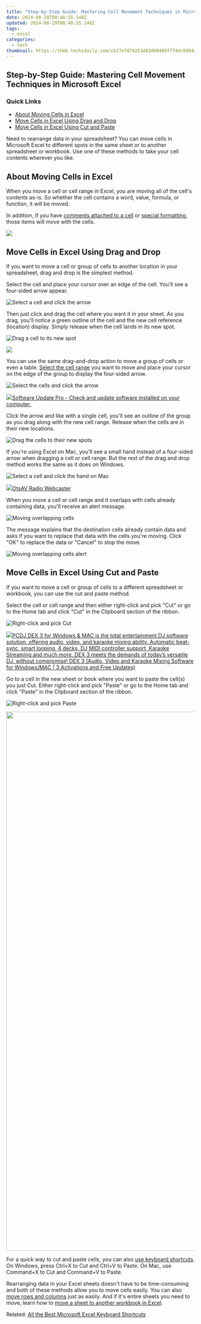 ```yaml
---
title: "Step-by-Step Guide: Mastering Cell Movement Techniques in Microsoft Excel"
date: 2024-08-28T00:48:55.148Z
updated: 2024-08-29T00:48:55.148Z
tags:
  - excel
categories:
  - tech
thumbnail: https://thmb.techidaily.com/cb27e7874253d83d60486ff74dc0d04ef8e6496832a11808222a923437ed8a5b.jpg
---
```


## Step-by-Step Guide: Mastering Cell Movement Techniques in Microsoft Excel

### Quick Links

* [About Moving Cells in Excel](https://extra-support.techidaily.com/navigating-through-gesture-detection-methods-for-2024/)
* [Move Cells in Excel Using Drag and Drop](https://fix-guide.techidaily.com/solved-warning-camera-failed-on-honor-magic-vs-2-drfone-by-drfone-fix-android-problems-fix-android-problems/)
* [Move Cells in Excel Using Cut and Paste](https://fox-helps.techidaily.com/updated-encompassing-synopsis-decoding-google-podcasts-app/)

 Need to rearrange data in your spreadsheet? You can move cells in Microsoft Excel to different spots in the same sheet or to another spreadsheet or workbook. Use one of these methods to take your cell contents wherever you like.

##  About Moving Cells in Excel

 When you move a cell or cell range in Excel, you are moving all of the cell's contents as-is. So whether the cell contains a word, value, formula, or function, it will be moved.

 In addition, if you have [comments attached to a cell](https://iphone-unlock.techidaily.com/different-methods-to-unlock-your-iphone-11-pro-max-drfone-by-drfone-ios/) or [special formatting](https://techidaily.com/how-to-update-apple-iphone-xr-without-itunes-drfone-by-drfone-ios-system-repair-ios-system-repair/), those items will move with the cells.

<!-- affiliate ads begin -->
<a href="https://secure.2checkout.com/order/checkout.php?PRODS=33729450&QTY=1&AFFILIATE=108875&CART=1"><img src="https://secure.avangate.com/images/merchant/7f687767ccf20fcea1c9dc4a5adc2326/Digisigner_banner_728_x_90_color_version.png" border="0"></a>
<!-- affiliate ads end -->
##  Move Cells in Excel Using Drag and Drop

 If you want to move a cell or group of cells to another location in your spreadsheet, drag and drop is the simplest method.

 Select the cell and place your cursor over an edge of the cell. You'll see a four-sided arrow appear.

![Select a cell and click the arrow](https://static1.howtogeekimages.com/wordpress/wp-content/uploads/2021/10/MoveArrowCell-ExcelMoveCells.png) 

 Then just click and drag the cell where you want it in your sheet. As you drag, you'll notice a green outline of the cell and the new cell reference (location) display. Simply release when the cell lands in its new spot.

![Drag a cell to its new spot](https://static1.howtogeekimages.com/wordpress/wp-content/uploads/2021/10/MoveCell-ExcelMoveCells.png) 

<!-- affiliate ads begin -->
<a href="https://store.massmailsoftware.com/order/checkout.php?PRODS=1300375&QTY=1&AFFILIATE=108875&CART=1"><img src="https://secure.avangate.com/images/merchant/dc87c13749315c7217cdc4ac692e704c/banera_for_partners-15_%281%29.jpg" border="0"></a>
<!-- affiliate ads end -->
 You can use the same drag-and-drop action to move a group of cells or even a table. [Select the cell range](https://buynow-tips.techidaily.com/exploring-a-ravaged-world-on-motorcycle-in-days-gone-our-comprehhavis-review/) you want to move and place your cursor on the edge of the group to display the four-sided arrow.

![Select the cells and click the arrow](https://static1.howtogeekimages.com/wordpress/wp-content/uploads/2021/10/MoveArrowRange-ExcelMoveCells.png) 

<!-- affiliate ads begin -->
<a href="https://order.glarysoft.com/order/checkout.php?PRODS=4691139&QTY=1&AFFILIATE=108875&CART=1"><img src="https://secure.avangate.com/images/merchant/6734fa703f6633ab896eecbdfad8953a/products/SU-200-1.png" border="0">Software Update Pro - Check and update software installed on your computer. </a>
<!-- affiliate ads end -->
 Click the arrow and like with a single cell, you'll see an outline of the group as you drag along with the new cell range. Release when the cells are in their new locations.

![Drag the cells to their new spots](https://static1.howtogeekimages.com/wordpress/wp-content/uploads/2021/10/MoveCellRange-ExcelMoveCells.png) 

 If you're using Excel on Mac, you'll see a small hand instead of a four-sided arrow when dragging a cell or cell range. But the rest of the drag and drop method works the same as it does on Windows.

![Select a cell and click the hand on Mac](https://static1.howtogeekimages.com/wordpress/wp-content/uploads/2021/10/MoveHandCell-ExcelMoveCells.png) 

<!-- affiliate ads begin -->
<a href="https://otszone.ots7.com/order/checkout.php?PRODS=4713322&QTY=1&AFFILIATE=108875&CART=1"><img src="https://green.ots7.com/screenshots/OtsAV/OtsAVRadio1.90-300x188.jpg" border="0">OtsAV Radio Webcaster</a>
<!-- affiliate ads end -->
 When you move a cell or cell range and it overlaps with cells already containing data, you'll receive an alert message.

![Moving overlapping cells](https://static1.howtogeekimages.com/wordpress/wp-content/uploads/2021/10/MoveOverlappingRange-ExcelMoveCells.png) 

 The message explains that the destination cells already contain data and asks if you want to replace that data with the cells you're moving. Click "OK" to replace the data or "Cancel" to stop the move.

![Moving overlapping cells alert](https://static1.howtogeekimages.com/wordpress/wp-content/uploads/2021/10/MoveOverlappingRangeMessage-ExcelMoveCells.png) 

##  Move Cells in Excel Using Cut and Paste

 If you want to move a cell or group of cells to a different spreadsheet or workbook, you can use the cut and paste method.

 Select the cell or cell range and then either right-click and pick "Cut" or go to the Home tab and click "Cut" in the Clipboard section of the ribbon.

![Right-click and pick Cut](https://static1.howtogeekimages.com/wordpress/wp-content/uploads/2021/10/Cut-ExcelMoveCells.png) 

<!-- affiliate ads begin -->
<a href="https://shop.pcdj.com/order/checkout.php?PRODS=4698824&QTY=1&AFFILIATE=108875&CART=1"> <img src="https://secure.avangate.com/images/merchant/47f4b6321e9fd8e8f7326a6adc1a7c1e/products/dex3pro-screenshot-homepage.png" border="0">PCDJ DEX 3 for Windows & MAC is the total entertainment DJ software solution, offering audio, video, and karaoke mixing ability. Automatic beat-sync, smart looping, 4 decks, DJ MIDI controller support, Karaoke Streaming and much more. 
DEX 3 meets the demands of today’s versatile DJ, without compromise! 
DEX 3 (Audio, Video and Karaoke Mixing Software for Windows/MAC | 3 Activations and Free Updates)</a>
<!-- affiliate ads end -->
 Go to a cell in the new sheet or book where you want to paste the cell(s) you just Cut. Either right-click and pick "Paste" or go to the Home tab and click "Paste" in the Clipboard section of the ribbon.

![Right-click and pick Paste](https://static1.howtogeekimages.com/wordpress/wp-content/uploads/2021/10/Paste-ExcelMoveCells.png) 

<!-- affiliate ads begin -->
<a href="https://turbotech.pxf.io/c/5597632/1450763/17212" target="_top" id="1450763"><img src="//a.impactradius-go.com/display-ad/17212-1450763" border="0" alt="" width="2560" height="1440"/></a><img height="0" width="0" src="https://imp.pxf.io/i/5597632/1450763/17212" style="position:absolute;visibility:hidden;" border="0" />
<!-- affiliate ads end -->
 For a quick way to cut and paste cells, you can also [use keyboard shortcuts](https://eaxpv-info.techidaily.com/updated-2024-approved-high-definition-ready-enabling-av1-on-youtube/). On Windows, press Ctrl+X to Cut and Ctrl+V to Paste. On Mac, use Command+X to Cut and Command+V to Paste.

 Rearranging data in your Excel sheets doesn't have to be time-consuming and both of these methods allow you to move cells easily. You can also [move rows and columns](https://screen-activity-recording.techidaily.com/updated-2024-approved-synchronizing-teams-mastering-device-agnostic-zoom-events/) just as easily. And if it's entire sheets you need to move, learn how to [move a sheet to another workbook in Excel](https://extra-support.techidaily.com/in-2024-metaverse-and-multiverse-demystified-an-in-depth-guide/).

Related: [All the Best Microsoft Excel Keyboard Shortcuts](https://eaxpv-info.techidaily.com/updated-2024-approved-high-definition-ready-enabling-av1-on-youtube/)

<ins class="adsbygoogle"
     style="display:block"
     data-ad-format="autorelaxed"
     data-ad-client="ca-pub-7571918770474297"
     data-ad-slot="1223367746"></ins>



<ins class="adsbygoogle"
     style="display:block"
     data-ad-client="ca-pub-7571918770474297"
     data-ad-slot="8358498916"
     data-ad-format="auto"
     data-full-width-responsive="true"></ins>


